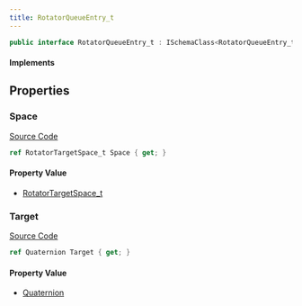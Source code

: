 ```yaml
---
title: RotatorQueueEntry_t
---
```


```csharp
public interface RotatorQueueEntry_t : ISchemaClass<RotatorQueueEntry_t>, ISchemaField, ISchemaClass, INativeHandle
```

#### Implements

## Properties

### Space

[Source Code](https://github.com/swiftly-solution/swiftlys2/blob/main/managed/src/SwiftlyS2.Generated/Schemas/Interfaces/RotatorQueueEntry_t.cs#L19)

```csharp
ref RotatorTargetSpace_t Space { get; }
```

#### Property Value

- [RotatorTargetSpace_t](/docs/api/shared/schemadefinitions/rotatortargetspace_t)

### Target

[Source Code](https://github.com/swiftly-solution/swiftlys2/blob/main/managed/src/SwiftlyS2.Generated/Schemas/Interfaces/RotatorQueueEntry_t.cs#L17)

```csharp
ref Quaternion Target { get; }
```

#### Property Value

- [Quaternion](/docs/api/shared/natives/quaternion)

